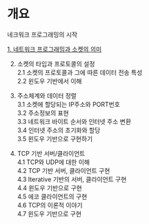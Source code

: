 # 개요
네크워크 프로그래밍의 시작

[1. 네트워크 프로그래밍과 소켓의 의미](https://github.com/junsu9637/Study/blob/main/Network/TCP%26IP/TCP%26IP%20Programming/Contents/Understanding%20Network%20Programming%20and%20Sockets/Understanding%20Network%20Programming%20and%20Sockets.md#windows-based-implementation)         
                    

2. 소켓의 타입과 프로토콜의 설정            
2.1 소켓의 프로토콜과 그에 따른 데이터 전송 특성            
2.2 윈도우 기반에서 이해           
               
3. 주소체계와 데이터 정렬              
3.1 소켓에 할당되는 IP주소와 PORT번호          
3.2 주소정보의 표현          
3.3 네트워크 바이트 순서와 인터넷 주소 변환           
3.4 인터넷 주소의 초기화와 할당           
3.5 윈도우 기반으로 구현하기           

4. TCP 기반 서버/클라이언트          
4.1 TCP와 UDP에 대한 이해           
4.2 TCP 기반 서버, 클라이언트 구현           
4.3 Iterative 기반의 서버, 클라이언트 구현           
4.4 윈도우 기반으로 구현           
4.5 에코 클라이언트의 구현           
4.6 TCP의 이론적 이야기           
4.7 윈도우 기반으로 구현           


